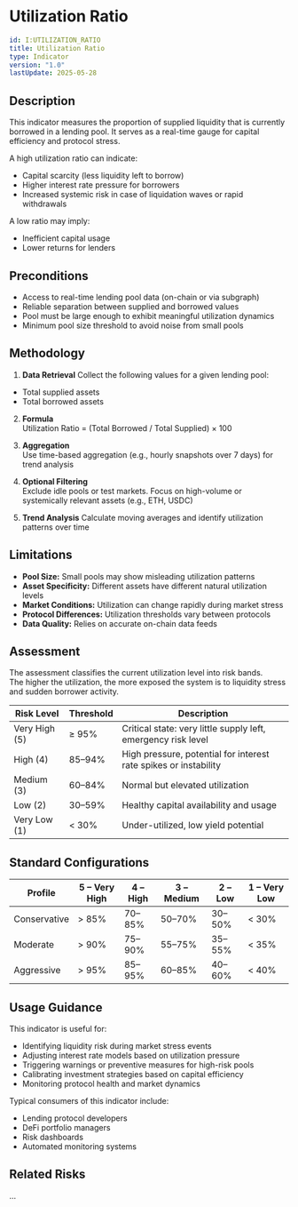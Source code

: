 # Utilization Ratio

```yaml
id: I:UTILIZATION_RATIO
title: Utilization Ratio
type: Indicator
version: "1.0"
lastUpdate: 2025-05-28
```

##  Description

This indicator measures the proportion of supplied liquidity that is currently borrowed in a lending pool. It serves as a real-time gauge for capital efficiency and protocol stress.

A high utilization ratio can indicate:

- Capital scarcity (less liquidity left to borrow)
- Higher interest rate pressure for borrowers
- Increased systemic risk in case of liquidation waves or rapid withdrawals

A low ratio may imply:

- Inefficient capital usage
- Lower returns for lenders

##  Preconditions

- Access to real-time lending pool data (on-chain or via subgraph)
- Reliable separation between supplied and borrowed values
- Pool must be large enough to exhibit meaningful utilization dynamics
- Minimum pool size threshold to avoid noise from small pools

##  Methodology

1. **Data Retrieval**
Collect the following values for a given lending pool:

- Total supplied assets
- Total borrowed assets

2. **Formula**  
Utilization Ratio = (Total Borrowed / Total Supplied) × 100

3. **Aggregation**  
Use time-based aggregation (e.g., hourly snapshots over 7 days) for trend analysis

4. **Optional Filtering**  
Exclude idle pools or test markets. Focus on high-volume or systemically relevant assets (e.g., ETH, USDC)

5. **Trend Analysis**
Calculate moving averages and identify utilization patterns over time

##  Limitations

- **Pool Size:** Small pools may show misleading utilization patterns
- **Asset Specificity:** Different assets have different natural utilization levels
- **Market Conditions:** Utilization can change rapidly during market stress
- **Protocol Differences:** Utilization thresholds vary between protocols
- **Data Quality:** Relies on accurate on-chain data feeds

##  Assessment

The assessment classifies the current utilization level into risk bands.  
The higher the utilization, the more exposed the system is to liquidity stress and sudden borrower activity.

| Risk Level     | Threshold                | Description                                                       |
|----------------|--------------------------|-------------------------------------------------------------------|
| Very High (5)  | ≥ 95%                    | Critical state: very little supply left, emergency risk level     |
| High (4)       | 85–94%                   | High pressure, potential for interest rate spikes or instability  |
| Medium (3)     | 60–84%                   | Normal but elevated utilization                                   |
| Low (2)        | 30–59%                   | Healthy capital availability and usage                            |
| Very Low (1)   | < 30%                    | Under-utilized, low yield potential                               |

##  Standard Configurations

| Profile       | 5 – Very High | 4 – High | 3 – Medium | 2 – Low | 1 – Very Low |
|---------------|---------------|----------|------------|---------|--------------|
| Conservative  | > 85%         | 70–85%   | 50–70%     | 30–50%  | < 30%        |
| Moderate      | > 90%         | 75–90%   | 55–75%     | 35–55%  | < 35%        |
| Aggressive    | > 95%         | 85–95%   | 60–85%     | 40–60%  | < 40%        |

##  Usage Guidance

This indicator is useful for:

- Identifying liquidity risk during market stress events
- Adjusting interest rate models based on utilization pressure
- Triggering warnings or preventive measures for high-risk pools
- Calibrating investment strategies based on capital efficiency
- Monitoring protocol health and market dynamics

Typical consumers of this indicator include:

- Lending protocol developers
- DeFi portfolio managers
- Risk dashboards
- Automated monitoring systems

##  Related Risks

...